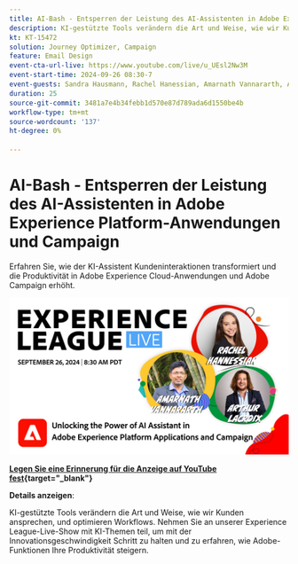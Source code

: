```yaml
---
title: AI-Bash - Entsperren der Leistung des AI-Assistenten in Adobe Experience Platform-Anwendungen und Campaign
description: KI-gestützte Tools verändern die Art und Weise, wie wir Kunden ansprechen, und optimieren Workflows. Nehmen Sie an unserem Experience League Live-Webinar mit KI-Themen teil, um mit dem Innovationstempo Schritt zu halten und zu erfahren, wie Adobe-Funktionen Ihre Produktivität steigern. 
kt: KT-15472
solution: Journey Optimizer, Campaign
feature: Email Design
event-cta-url-live: https://www.youtube.com/live/u_UEsl2Nw3M
event-start-time: 2024-09-26 08:30-7
event-guests: Sandra Hausmann, Rachel Hanessian, Amarnath Vannararth, Arthur Lacroix
duration: 25
source-git-commit: 3481a7e4b34febb1d570e87d789ada6d1550be4b
workflow-type: tm+mt
source-wordcount: '137'
ht-degree: 0%

---
```


# AI-Bash - Entsperren der Leistung des AI-Assistenten in Adobe Experience Platform-Anwendungen und Campaign

Erfahren Sie, wie der KI-Assistent Kundeninteraktionen transformiert und die Produktivität in Adobe Experience Cloud-Anwendungen und Adobe Campaign erhöht. 

[![ExL LIVE 26. September 2024](/help/experience-league-live/episodes/assets/WebBanner-09-26-2024.png)](https://www.youtube.com/watch?v=J48CNmcV7wc)

**[Legen Sie eine Erinnerung für die Anzeige auf YouTube fest](https://www.youtube.com/watch?v=J48CNmcV7wc){target="_blank"}**

**Details anzeigen**:

KI-gestützte Tools verändern die Art und Weise, wie wir Kunden ansprechen, und optimieren Workflows. Nehmen Sie an unserer Experience League-Live-Show mit KI-Themen teil, um mit der Innovationsgeschwindigkeit Schritt zu halten und zu erfahren, wie Adobe-Funktionen Ihre Produktivität steigern. 


